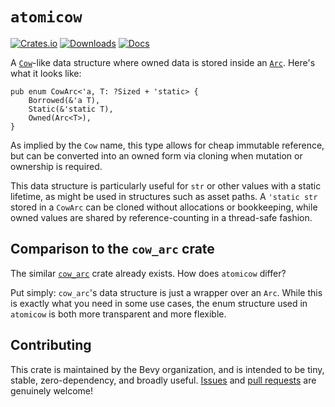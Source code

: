 <div class="rustdoc-hidden">

# `atomicow`

</div>

[![Crates.io](https://img.shields.io/crates/v/atomicow.svg)](https://crates.io/crates/atomicow)
[![Downloads](https://img.shields.io/crates/d/atomicow.svg)](https://crates.io/crates/atomicow)
[![Docs](https://docs.rs/atomicow/badge.svg)](https://docs.rs/atomicow/latest/atomicow/)

A [`Cow`](https://doc.rust-lang.org/std/borrow/enum.Cow.html)-like data structure where owned data is stored inside an [`Arc`](https://doc.rust-lang.org/std/sync/struct.Arc.html).
Here's what it looks like:

```rust, ignore
pub enum CowArc<'a, T: ?Sized + 'static> {
    Borrowed(&'a T),
    Static(&'static T),
    Owned(Arc<T>),
}
```

As implied by the `Cow` name, this type allows for cheap immutable reference, but can be converted into an owned form via cloning when mutation or ownership is required.

This data structure is particularly useful for `str` or other values with a static lifetime,
as might be used in structures such as asset paths.
A `'static str` stored in a `CowArc` can be cloned without allocations or bookkeeping,
while owned values are shared by reference-counting in a thread-safe fashion.

## Comparison to the `cow_arc` crate

The similar [`cow_arc`](https://docs.rs/cow_arc/latest/cow_arc/) crate already exists.
How does `atomicow` differ?

Put simply: `cow_arc`'s data structure is just a wrapper over an `Arc`.
While this is exactly what you need in some use cases,
the enum structure used in `atomicow` is both more transparent and more flexible.

## Contributing

This crate is maintained by the Bevy organization, and is intended to be tiny, stable, zero-dependency, and broadly useful.
[Issues](https://github.com/bevyengine/atomicow/issues) and [pull requests](https://github.com/bevyengine/atomicow/pulls) are genuinely welcome!
